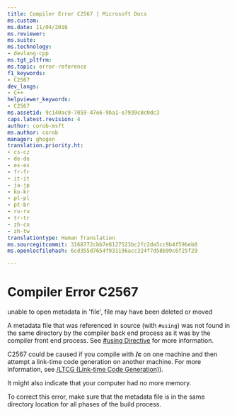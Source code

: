 ```yaml
---
title: Compiler Error C2567 | Microsoft Docs
ms.custom: 
ms.date: 11/04/2016
ms.reviewer: 
ms.suite: 
ms.technology:
- devlang-cpp
ms.tgt_pltfrm: 
ms.topic: error-reference
f1_keywords:
- C2567
dev_langs:
- C++
helpviewer_keywords:
- C2567
ms.assetid: 9c140ac9-7059-47e6-9ba1-e7939c8c0dc3
caps.latest.revision: 4
author: corob-msft
ms.author: corob
manager: ghogen
translation.priority.ht:
- cs-cz
- de-de
- es-es
- fr-fr
- it-it
- ja-jp
- ko-kr
- pl-pl
- pt-br
- ru-ru
- tr-tr
- zh-cn
- zh-tw
translationtype: Human Translation
ms.sourcegitcommit: 3168772cbb7e8127523bc2fc2da5cc9b4f59beb8
ms.openlocfilehash: 6cd355d7654f931196acc324f7d58b99c6f25f29

---
```

# Compiler Error C2567
unable to open metadata in 'file', file may have been deleted or moved  
  
 A metadata file that was referenced in source (with `#using`) was not found in the same directory by the compiler back end process as it was by the compiler front end process. See [#using Directive](../../preprocessor/hash-using-directive-cpp.md) for more information.  
  
 C2567 could be caused if you compile with **/c** on one machine and then attempt a link-time code generation on another machine. For more information, see [/LTCG (Link-time Code Generation)](../../build/reference/ltcg-link-time-code-generation.md)).  
  
 It might also indicate that your computer had no  more memory.  
  
 To correct this error, make sure that the metadata file is in the same directory location for all phases of the build process.


<!--HONumber=Jan17_HO1-->


